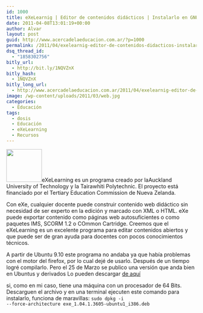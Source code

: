 ```yaml
---
id: 1000
title: eXeLearnig | Editor de contenidos didácticos | Instalarlo en GNU/Linux
date: 2011-04-08T13:01:19+00:00
author: Alvar
layout: post
guid: http://www.acercadelaeducacion.com.ar/?p=1000
permalink: /2011/04/exelearnig-editor-de-contenidos-didacticos-instalarlo-en-gnulinux/
dsq_thread_id:
  - "1858302756"
bitly_url:
  - http://bit.ly/1NQVZnX
bitly_hash:
  - 1NQVZnX
bitly_long_url:
  - http://www.acercadelaeducacion.com.ar/2011/04/exelearnig-editor-de-contenidos-didacticos-instalarlo-en-gnulinux/
image: /wp-content/uploads/2011/03/web.jpg
categories:
  - Educación
tags:
  - dosis
  - Educación
  - eXeLearning
  - Recursos
---
```

<img class="alignleft" title="eXe" src="http://exelearning.org/chrome/site/your_project_logo.png" alt="" width="94" height="87" />eXeLearning es un programa creado por laAuckland University of Technology y la Tairawhiti Polytechnic.
El proyecto está financiado por el Tertiary Education Commission de Nueva Zelanda.

Con eXe, cualquier docente puede construir contenido web didáctico sin necesidad de ser experto en la
edición y marcado con XML o HTML. eXe puede exportar contenido como páginas web autosuficientes o
como paquetes IMS, SCORM 1.2 o COmmon Cartridge. Creemos que el eXeLearning es un excelente programa para editar
contenidos abiertos y que puede ser de gran ayuda para docentes con pocos conocimientos técnicos.

A partir de Ubuntu 9.10 este programa no andaba ya que había problemas con el motor del firefox, por lo cual dejé de usarlo. Después de un tiempo logré compilarlo. Pero el 25 de Marzo se publico una versión que anda bien en Ubuntus y derivados
Lo pueden descargar <a title="eXeLearning para ubuntu y tuquitos" href="http://sourceforge.net/projects/exe/files/Updates/exe_1.04.1.3605-ubuntu1_i386.deb/download">de aquí</a>

si, como en mi caso, tiene una máquina con un procesador de 64 Bits. Descarguen el archivo y en una terminal ejecuten este comando para instalarlo, funciona de maravillas:
<code>sudo dpkg -i --force-architecture exe_1.04.1.3605-ubuntu1_i386.deb </code>